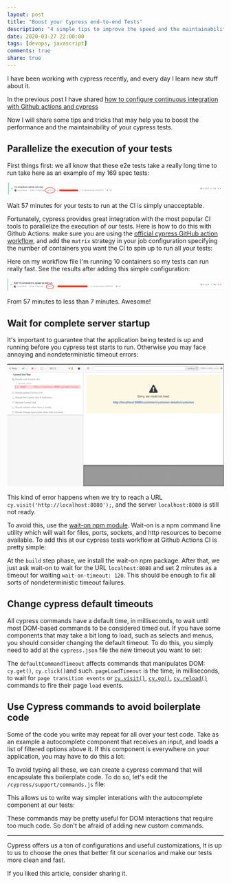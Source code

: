 ```yaml
---
layout: post
title: "Boost your Cypress end-to-end Tests"
description: "4 simple tips to improve the speed and the maintainability of your cypress tests."
date: 2020-03-27 22:00:00
tags: [devops, javascript]
comments: true
share: true
---
```


I have been working with cypress recently, and every day I learn new stuff about it.

In the previous post I have shared [how to configure continuous integration with Github actions and cypress](https://andreybleme.com/2020-02-29/continuous-Integration-with-github-actions-and-cypress-end-to-end-tests/)

Now I will share some tips and tricks that may help you to boost the performance and the maintainability of your cypress tests.
  

Parallelize the execution of your tests
-------------

First things first: we all know that these e2e tests take a really long time to run take here as an example of my 169 spec tests:

![Cypress test taking too much time](https://raw.githubusercontent.com/andreybleme/andreybleme.github.io/master/assets/img/tests-taking-long-time.png "Cypress test taking too much time")


Wait 57 minutes for your tests to run at the CI is simply unacceptable.

Fortunately, cypress provides great integration with the most popular CI tools to parallelize the execution of our tests. Here is how to do this with Github Actions: make sure you are using the [official cypress GitHub action workflow](https://github.com/cypress-io/github-action), and add the `matrix` strategy in your job configuration specifying the number of containers you want the CI to spin up to run all your tests:

<script src="https://gist.github.com/andreybleme/84c92626835e3245d8b6b4a8604e17f0.js"></script>

Here on my workflow file I'm running 10 containers so my tests can run really fast. See the results after adding this simple configuration:

![Cypress test running fast](https://raw.githubusercontent.com/andreybleme/andreybleme.github.io/master/assets/img/cypress-tests-fast.png "Cypress test running fast")

From 57 minutes to less than 7 minutes. Awesome!


Wait for complete server startup
-------------
It's important to guarantee that the application being tested is up and running before you cypress test starts to run. Otherwise you may face annoying and nondeterministic timeout errors:

![Cypress test timeout error](https://raw.githubusercontent.com/andreybleme/andreybleme.github.io/master/assets/img/cypress-test-timeout.png "Cypress test timeout error")

This kind of error happens when we try to reach a URL `cy.visit('http://localhost:8080');`, and the server `localhost:8080` is still not ready.

To avoid this, use the [wait-on npm module](https://github.com/jeffbski/wait-on). Wait-on is a npm command line utility which will wait for files, ports, sockets, and http resources to become available. To add this at our cypress tests workflow at Github Actions CI is pretty simple:

<script src="https://gist.github.com/andreybleme/5dbd3d2aba8ce88039689055ce9b3c95.js"></script>

At the `build` step phase, we install the wait-on npm package. After that, we just ask wait-on to wait for the URL `localhost:8080` and set 2 minutes as a timeout for waiting `wait-on-timeout: 120`. This should be enough to fix all sorts of nondeterministic timeout failures.


Change cypress default timeouts
----
All cypress commands have a default time, in milliseconds, to wait until most DOM-based commands to be considered timed out. If you have some components that may take a bit long to load, such as selects and menus, you should consider changing the default timeout. To do this, you simply need to add at the `cypress.json` file the new timeout you want to set:

<script src="https://gist.github.com/andreybleme/c1f7e7f689eba16258528fa8f6b48605.js"></script>

The `defaultCommandTimeout` affects commands that manipulates DOM: `cy.get()`, `cy.click()`and such.
`pageLoadTimeout` is the time, in milliseconds, to wait for `page transition events` or [`cy.visit()`](https://docs.cypress.io/api/commands/visit.html), [`cy.go()`](https://docs.cypress.io/api/commands/go.html), [`cy.reload()`](https://docs.cypress.io/api/commands/reload.html) commands to fire their page `load` events.


Use Cypress commands to avoid boilerplate code
----
Some of the code you write may repeat for all over your test code. Take as an example a autocomplete component that receives an input, and loads a list of filtered options above it. If this component is everywhere on your application, you may have to do this a lot:

<script src="https://gist.github.com/andreybleme/a70eadc1ef805570dd5cdc99167bc884.js"></script>

To avoid typing all these, we can create a cypress command that will encapsulate this boilerplate code. To do so, let's edit the `/cypress/support/commands.js` file:

<script src="https://gist.github.com/andreybleme/29e71b5acd0be96348b13c47da4deac3.js"></script>

This allows us to write way simpler interations with the autocomplete component at our tests:

<script src="https://gist.github.com/andreybleme/a70eadc1ef805570dd5cdc99167bc884.js"></script>

These commands may be pretty useful for DOM interactions that require too much code. So don't be afraid of adding new custom commands.

---

Cypress offers us a ton of configurations and useful customizations, It is up to us to choose the ones that better fit our scenarios and make our tests more clean and fast.
  

If you liked this article, consider sharing it.